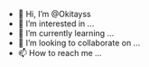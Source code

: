 - 👋 Hi, I’m @Okitayss
- 👀 I’m interested in ...
- 🌱 I’m currently learning ...
- 💞️ I’m looking to collaborate on ...
- 📫 How to reach me ...

<!---
Okitayss/Okitayss is a ✨ special ✨ repository because its `README.md` (this file) appears on your GitHub profile.
You can click the Preview link to take a look at your changes.
--->
